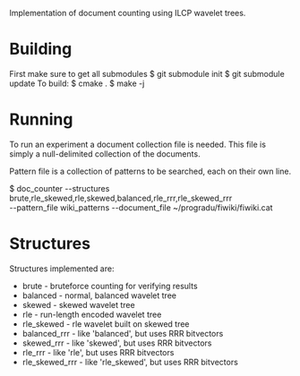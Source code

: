 Implementation of document counting using ILCP wavelet trees.

Building
===============
First make sure to get all submodules
$ git submodule init
$ git submodule update
To build:
$ cmake .
$ make -j


Running
====================
To run an experiment a document collection file is needed. 
This file is simply a null-delimited collection of the documents.

Pattern file is a collection of patterns to be searched, each on their own line.

$ doc_counter --structures brute,rle_skewed,rle,skewed,balanced,rle_rrr,rle_skewed_rrr \
    --pattern_file wiki_patterns --document_file ~/progradu/fiwiki/fiwiki.cat


Structures
=========================
Structures implemented are:
  * brute - bruteforce counting for verifying results
  * balanced - normal, balanced wavelet tree
  * skewed - skewed wavelet tree
  * rle - run-length encoded wavelet tree
  * rle_skewed - rle wavelet built on skewed tree
  * balanced_rrr - like 'balanced', but uses RRR bitvectors
  * skewed_rrr - like 'skewed', but uses RRR bitvectors
  * rle_rrr - like 'rle', but uses RRR bitvectors
  * rle_skewed_rrr - like 'rle_skewed', but uses RRR bitvectors
